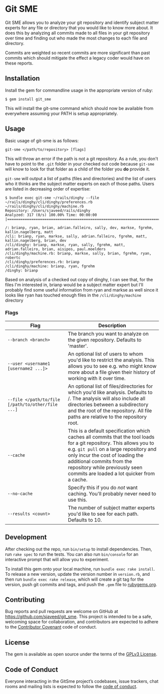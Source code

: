 # Git SME

Git SME allows you to analyze your git repository and identify subject matter experts for any file
or directory that you would like to know more about.  It does this by analyzing all commits made to
all files in your git repository over time and finding out who made the most changes to each file
and directory.

Commits are weighted so recent commits are more significant than past commits which should mitigate
the effect a legacy coder would have on these reports.

## Installation

Install the gem for commandline usage in the appropriate version of ruby:

    $ gem install git_sme
    
This will install the git-sme command which should now be available from everywhere assuming your
PATH is setup appropriately.

## Usage

Basic usage of git-sme is as follows:

    git-sme </path/to/repository> [flags]

This will throw an error if the path is not a git repository.  As a rule, you don't have to point to
the `.git` folder in your checked out code because `git-sme` will know to look for that folder as a
child of the folder you **do** provide it.

`git-sme` will output a list of paths (files and directories) and the list of users who it thinks
are the subject matter experts on each of those paths.  Users are listed in decreasing order of
expertise:

    $ bundle exec git-sme ~/rails/dinghy --file ~/rails/dinghy/cli/dinghy/preferences.rb ~/rails/dinghy/cli/dinghy/machine.rb
    Repository: /Users/sjaveed/rails/dinghy
    Analyzed: 317 (0/s) 100.00% Time: 00:00:00 |=======================================================================================================|
    
    /: brianp, ryan, brian, adrian.falleiro, sally, dev, markse, fgrehm, kallin.nagelberg, matt
    /cli: brianp, ryan, markse, sally, adrian.falleiro, fgrehm, matt, kallin.nagelberg, brian, dev
    /cli/dinghy: brianp, markse, ryan, sally, fgrehm, matt, adrian.falleiro, brian, aisipos, paul.moelders
    /cli/dinghy/machine.rb: brianp, markse, sally, brian, fgrehm, ryan, robertc
    /cli/dinghy/preferences.rb: brianp
    /cli/dinghy/machine: brianp, ryan, fgrehm
    /dinghy: brianp

Based on analysis of a checked out copy of dinghy, I can see that, for the files I'm interested in,
brianp would be a subject matter expert but I'll probably find some useful information from ryan and
markse as well since it looks like ryan has touched enough files in the `/cli/dinghy/machine`
directory

### Flags

Flag | Description
-----|------------
`--branch <branch>` | The branch you want to analyze on the given repository.  Defaults to 'master'.
`--user <username1 [username2 ...]>` | An optional list of users to whom you'd like to restrict the analysis.  This allows you to see e.g. who might know more about a file given their history of working with it over time.
`--file </path/to/file [/path/to/other/file ...]` | An optional list of files/directories for which you'd like analysis.  Defaults to /.  The analysis will also include all directories between a subdirectory and the root of the repository.  All file paths are relative to the repository root.
`--cache` | This is a default specification which caches all commits that the tool loads for a git repository.  This allows you to e.g. `git pull` on a large repository and only incur the cost of loading the additional commits from the repository while previously seen commits are loaded a lot quicker from a cache.
`--no-cache` | Specify this if you do *not* want caching.  You'll probably never need to use this.
`--results <count>` | The number of subject matter experts you'd like to see for each path.  Defaults to 10.

## Development

After checking out the repo, run `bin/setup` to install dependencies. Then, run `rake spec` to run the tests. You can also run `bin/console` for an interactive prompt that will allow you to experiment.

To install this gem onto your local machine, run `bundle exec rake install`. To release a new version, update the version number in `version.rb`, and then run `bundle exec rake release`, which will create a git tag for the version, push git commits and tags, and push the `.gem` file to [rubygems.org](https://rubygems.org).

## Contributing

Bug reports and pull requests are welcome on GitHub at https://github.com/sjaveed/git_sme. This project is intended to be a safe, welcoming space for collaboration, and contributors are expected to adhere to the [Contributor Covenant](http://contributor-covenant.org) code of conduct.

## License

The gem is available as open source under the terms of the [GPLv3 License](https://www.gnu.org/licenses/gpl-3.0.en.html).

## Code of Conduct

Everyone interacting in the GitSme project’s codebases, issue trackers, chat rooms and mailing lists is expected to follow the [code of conduct](https://github.com/sjaveed/git_sme/blob/master/CODE_OF_CONDUCT.md).
